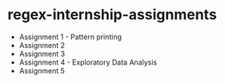 # regex-internship-assignments

- Assignment 1 - Pattern printing
- Assignment 2
- Assignment 3
- Assignment 4 - Exploratory Data Analysis
- Assignment 5